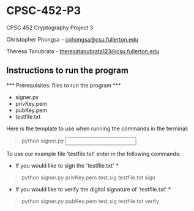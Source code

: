 # CPSC-452-P3
CPSC 452 Cryptography Project 3

Christopher Phongsa - cphongsa@csu.fullerton.edu

Theresa Tanubrata - theresatanubrata123@csu.fullerton.edu


## Instructions to run the program

*** Prerequisites: files to run the program ***
- signer.py
- privKey.pem
- pubKey.pem
- testfile.txt

Here is the template to use when running the commands in the terminal:
> python signer.py <KEY FILE NAME> <SIGNATURE FILE NAME> <INPUT FILE NAME> <MODE>

To use our example file 'testfile.txt' enter in the following commands:

* If you would like to sign the 'testfile.txt' *
> python signer.py privKey.pem test.sig testfile.txt sign

* If you would like to verify the digital signature of 'testfile.txt' *
> python signer.py pubKey.pem test.sig testfile.txt verify